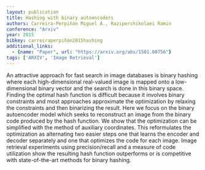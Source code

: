 ```yaml
---
layout: publication
title: Hashing with binary autoencoders
authors: Carreira-Perpiñán Miguel Á., Raziperchikolaei Ramin
conference: "Arxiv"
year: 2015
bibkey: carreiraperpiñán2015hashing
additional_links:
  - {name: "Paper", url: "https://arxiv.org/abs/1501.00756"}
tags: ['ARXIV', 'Image Retrieval']
---
```

An attractive approach for fast search in image databases is binary hashing where each high-dimensional real-valued image is mapped onto a low-dimensional binary vector and the search is done in this binary space. Finding the optimal hash function is difficult because it involves binary constraints and most approaches approximate the optimization by relaxing the constraints and then binarizing the result. Here we focus on the binary autoencoder model which seeks to reconstruct an image from the binary code produced by the hash function. We show that the optimization can be simplified with the method of auxiliary coordinates. This reformulates the optimization as alternating two easier steps one that learns the encoder and decoder separately and one that optimizes the code for each image. Image retrieval experiments using precision/recall and a measure of code utilization show the resulting hash function outperforms or is competitive with state-of-the-art methods for binary hashing.
